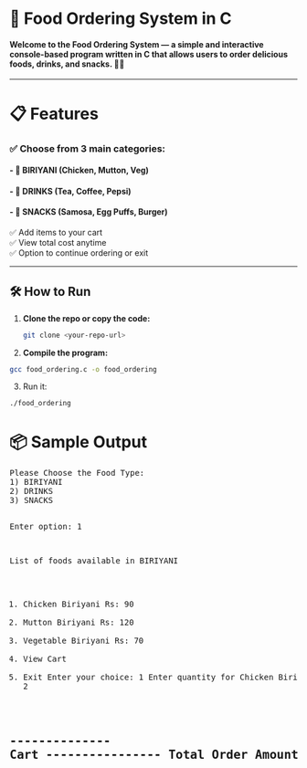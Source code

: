 <h1>🍔 Food Ordering System in C</h1>

<h4>Welcome to the Food Ordering System — a simple and interactive console-based program written in C that allows users to order delicious foods, drinks, and snacks. 🥤🍟</h4>

---

<h1>📋 Features</h1>

<h3>✅ Choose from 3 main categories:</h3>
<h4>- 🍛 BIRIYANI (Chicken, Mutton, Veg)</h4>
<h4>- 🥤 DRINKS (Tea, Coffee, Pepsi)</h4>
<h4>- 🍔 SNACKS (Samosa, Egg Puffs, Burger)</h4>

✅ Add items to your cart  
✅ View total cost anytime  
✅ Option to continue ordering or exit  

---

## 🛠️ How to Run

1. **Clone the repo or copy the code:**
   ```bash
   git clone <your-repo-url>
2. **Compile the program:**
```bash
gcc food_ordering.c -o food_ordering
```
3. Run it:
```bash
./food_ordering
```
<h1>📦 Sample Output</h1>
<pre>
Please Choose the Food Type:
1) BIRIYANI
2) DRINKS
3) SNACKS

Enter option: 1

List of foods available in BIRIYANI
1) Chicken Biriyani     Rs: 90
2) Mutton Biriyani      Rs: 120
3) Vegetable Biriyani   Rs: 70
4) View Cart
5) Exit
Enter your choice: 1
Enter quantity for Chicken Biriyani: 2

-------------- Cart ----------------
Total Order Amount: Rs 180
-----------------------------------
</pre>
